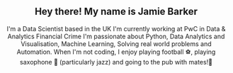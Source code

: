 <h2 align="center">Hey there! My name is Jamie Barker</h2>
<p align="center">I'm a Data Scientist based in the UK
I'm currently working at PwC in Data & Analytics Financial Crime
I'm passionate about Python, Data Analytics and Visualisation, Machine Learning, Solving real world problems and  Automation.
When I'm not coding, I enjoy playing football ⚽️, playing saxophone 🎷 (particularly jazz) and going to the pub with mates!🍻</p>
